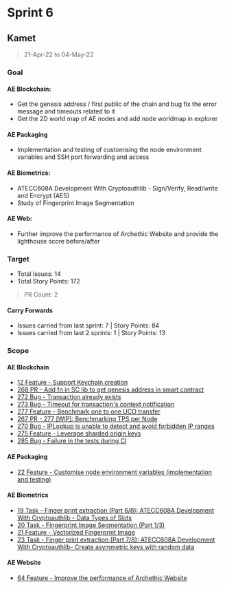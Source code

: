 # Sprint 6

## Kamet

> 21-Apr-22 to 04-May-22

### Goal

#### AE Blockchain:
- Get the genesis address / first public of the chain and bug fix the error message and timeouts related to it
- Get the 2D world map of AE nodes and add node worldmap in explorer

#### AE Packaging
- Implementation and testing of customising the node environment variables and SSH port forwarding and access

#### AE Biometrics: 
- ATECC608A Development With Cryptoauthlib - Sign/Verify, Read/write and Encrypt (AES)
- Study of Fingerprint Image Segmentation

#### AE Web: 
- Further improve the performance of Archethic Website and provide the lighthouse score before/after

### Target
- Total Issues: 14
- Total Story Points: 172

> PR Count: 2

#### Carry Forwards
- Issues carried from last sprint: 7 | Story Points: 84
- Issues carried from last 2 sprints: 1 | Story Points: 13

### Scope

#### AE Blockchain
 - [12 Feature - Support Keychain creation](https://github.com/archethic-foundation/libjs/issues/12)
 - [268 PR - Add fn in SC lib to get genesis address in smart contract](https://github.com/archethic-foundation/archethic-node/issues/268)
 - [272 Bug - Transaction already exists](https://github.com/archethic-foundation/archethic-node/issues/272)
 - [273 Bug - Timeout for transaction's context notification](https://github.com/archethic-foundation/archethic-node/issues/273)
 - [277 Feature - Benchmark one to one UCO transfer](https://github.com/archethic-foundation/archethic-node/issues/277)
 - [267 PR - 277 [WIP]: Benchmarking TPS per Node](https://github.com/archethic-foundation/archethic-node/issues/267)
 - [270 Bug - IPLookup is unable to detect and avoid forbidden IP ranges](https://github.com/archethic-foundation/archethic-node/issues/270)
 - [275 Feature - Leverage sharded origin keys](https://github.com/archethic-foundation/archethic-node/issues/275)
 - [285 Bug - Failure in the tests during CI](https://github.com/archethic-foundation/archethic-node/issues/285)



#### AE Packaging
 - [22 Feature - Customise node environment variables (implementation and testing)](https://github.com/archethic-foundation/archethic-snap/issues/22)




#### AE Biometrics
 - [19 Task - Finger print extraction (Part 6/8): ATECC608A Development With Cryptoauthlib - Data Types of Slots](https://github.com/archethic-foundation/biometrics-seed-extraction/issues/19)
 - [20 Task - Fingerprint Image Segmentation (Part 1/3)](https://github.com/archethic-foundation/biometrics-seed-extraction/issues/20)
 - [21 Feature - Vectorized Fingerprint Image](https://github.com/archethic-foundation/biometrics-seed-extraction/issues/21)
 - [23 Task - Finger print extraction (Part 7/8): ATECC608A Development With Cryptoauthlib- Create asymmetric keys with random data](https://github.com/archethic-foundation/biometrics-seed-extraction/issues/23)


#### AE Website
 - [64 Feature - Improve the performance of Archethic Website](https://github.com/archethic-foundation/archethic-website/issues/64)

